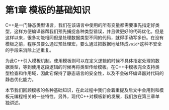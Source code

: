# 第1章 模板的基础知识

C++是一门静态类型语言，我们在该语言中使用的所有变量都需要事先指定好类型，这样方便编译器帮我们预先捕捉各种类型错误，并且做更好的代码优化。但是这样以来，很多功能相同但是处理数据类型不同的代码，就得手动写多份。在没有模板之前，程序员要么通过预处理宏，要么通过把数据地址转成`void*`这种不安全的手段来消除上述重复。

为此C++引入模板机制。使用模板则可以在定义逻辑的时候不具体指定处理的数据类型，等到使用这段逻辑的时候再将类型传给模板。在C++中模板完全支持类型检查和作用域，因此它保持了静态语言的安全性，以及不会破坏编译器对代码的静态优化能力。

本节我们回顾模板的各种基础知识，在此过程中我们会着重提及后文中会用到和模板元编程相关的一些特性。另外，现代C++对模板新的发展，我们放在第三章单独讲述。


